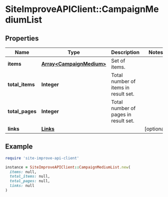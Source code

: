 # SiteImproveAPIClient::CampaignMediumList

## Properties

| Name | Type | Description | Notes |
| ---- | ---- | ----------- | ----- |
| **items** | [**Array&lt;CampaignMedium&gt;**](CampaignMedium.md) | Set of items. |  |
| **total_items** | **Integer** | Total number of items in result set. |  |
| **total_pages** | **Integer** | Total number of pages in result set. |  |
| **links** | [**Links**](Links.md) |  | [optional] |

## Example

```ruby
require 'site-improve-api-client'

instance = SiteImproveAPIClient::CampaignMediumList.new(
  items: null,
  total_items: null,
  total_pages: null,
  links: null
)
```

